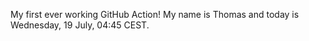 My first ever working GitHub Action!
My name is Thomas and today is Wednesday, 19 July, 04:45 CEST. 
